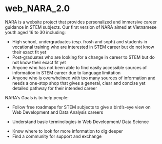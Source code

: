 # web_NARA_2.0
NARA is a website project that provides personalized and immersive career guidance in STEM subjects.
Our first version of NARA aimed at Vietnamese youth aged 16 to 30 including:
* High school, undergraduates (esp. frosh and soph) and students in vocational training who are interested in STEM career but do not know their exact fit yet
* Post-graduates who are looking for a change in career to STEM but do not know their exact fit yet
* Anyone who has not been able to find easily accessible sources of information in STEM career due to language limitation
* Anyone who is overwhelmed with too many sources of information and needs a one-stop shop that gives a general, clear and concise yet detailed pathway for their intended career

NARA's Goals is to help people:
* Follow free roadmaps for STEM subjects to give a bird’s-eye view on Web Development and Data Analysis careers
+ Understand basic terminologies in Web Development/ Data Science
* Know where to look for more information to dig deeper
* Find a community for support and exchange
